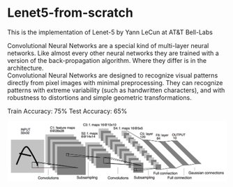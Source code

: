 # Lenet5-from-scratch

This is the implementation of Lenet-5 by Yann LeCun at AT&T Bell-Labs

Convolutional Neural Networks are a special kind of multi-layer neural networks. Like almost every other neural networks they are trained with a version of the back-propagation algorithm. Where they differ is in the architecture.  
Convolutional Neural Networks are designed to recognize visual patterns directly from pixel images with minimal preprocessing. 
They can recognize patterns with extreme variability (such as handwritten characters), and with robustness to distortions and simple geometric transformations.  

Train Accuracy: 75% 
Test Accuracy: 65%


![alt text](lenet_arc.png)
